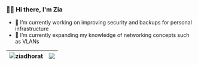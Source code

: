 ### 👋🏾 Hi there, I'm Zia

- 🔭 I’m currently working on improving security and backups for personal infrastructure
- 🌱 I’m currently expanding my knowledge of networking concepts such as VLANs

| <img align="center" src="https://github-readme-stats.vercel.app/api?username=ziadhorat&show_icons=true&theme=dark&locale=en&hide_border=true" alt="ziadhorat" /> | <img align="center" src="https://github-readme-stats.vercel.app/api/top-langs/?username=ziadhorat&layout=compact&langs_count=10&hide=jupyter%20notebook&theme=dark&hide_border=true" /> |
| --- | --- |
